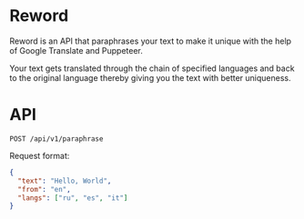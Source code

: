 # Reword

Reword is an API that paraphrases your text to make it unique with the help of Google Translate and Puppeteer.

Your text gets translated through the chain of specified languages and back to the original language thereby giving you the text with better uniqueness.

# API

```
POST /api/v1/paraphrase
```

Request format:

```Json
{
  "text": "Hello, World",
  "from": "en",
  "langs": ["ru", "es", "it"]
}
```

